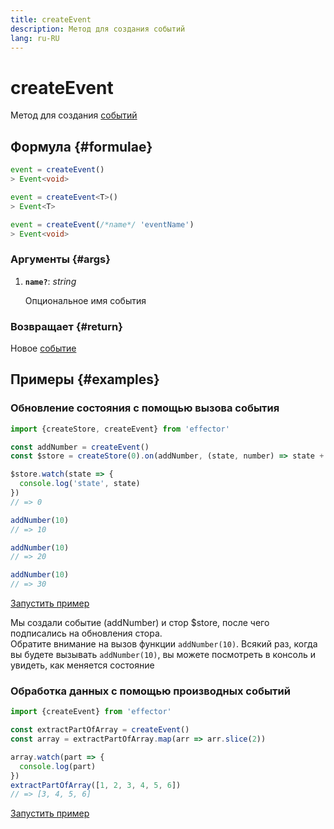 ```yaml
---
title: createEvent
description: Метод для создания событий
lang: ru-RU
---
```


# createEvent

Метод для создания [событий](/ru/api/effector/Event.md)

## Формула {#formulae}

```ts
event = createEvent()
> Event<void>

event = createEvent<T>()
> Event<T>

event = createEvent(/*name*/ 'eventName')
> Event<void>
```

### Аргументы {#args}

1. **`name?`**: _string_

   Опциональное имя события

### Возвращает {#return}

Новое [событие](/ru/api/effector/Event.md)

## Примеры {#examples}

### Обновление состояния с помощью вызова события

```js
import {createStore, createEvent} from 'effector'

const addNumber = createEvent()
const $store = createStore(0).on(addNumber, (state, number) => state + number)

$store.watch(state => {
  console.log('state', state)
})
// => 0

addNumber(10)
// => 10

addNumber(10)
// => 20

addNumber(10)
// => 30
```

[Запустить пример](https://share.effector.dev/0OeoZMPc)

Мы создали событие (addNumber) и стор $store, после чего подписались на обновления стора.<br/>
Обратите внимание на вызов функции `addNumber(10)`. Всякий раз, когда вы будете вызывать `addNumber(10)`, вы можете посмотреть в консоль и увидеть, как меняется состояние

### Обработка данных с помощью производных событий

```js
import {createEvent} from 'effector'

const extractPartOfArray = createEvent()
const array = extractPartOfArray.map(arr => arr.slice(2))

array.watch(part => {
  console.log(part)
})
extractPartOfArray([1, 2, 3, 4, 5, 6])
// => [3, 4, 5, 6]
```

[Запустить пример](https://share.effector.dev/4lWsZr2k)

